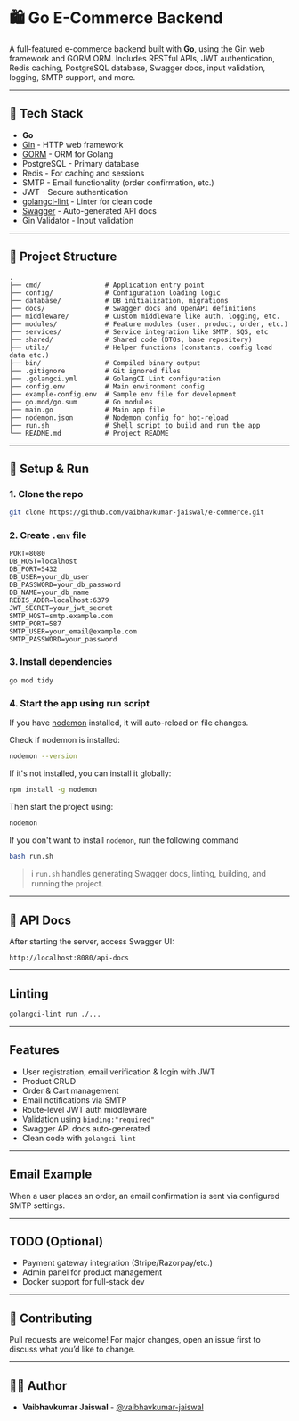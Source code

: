 # 🛍️ Go E-Commerce Backend

A full-featured e-commerce backend built with **Go**, using the Gin web framework and GORM ORM. Includes RESTful APIs, JWT authentication, Redis caching, PostgreSQL database, Swagger docs, input validation, logging, SMTP support, and more.

---

## 🚀 Tech Stack

- **Go**
- [Gin](https://github.com/gin-gonic/gin) - HTTP web framework
- [GORM](https://gorm.io/) - ORM for Golang
- PostgreSQL - Primary database
- Redis - For caching and sessions
- SMTP - Email functionality (order confirmation, etc.)
- JWT - Secure authentication
- [golangci-lint](https://golangci-lint.run/) - Linter for clean code
- [Swagger](https://swagger.io/) - Auto-generated API docs
- Gin Validator - Input validation

---

## 📂 Project Structure

```
.
├── cmd/                # Application entry point
├── config/             # Configuration loading logic
├── database/           # DB initialization, migrations
├── docs/               # Swagger docs and OpenAPI definitions
├── middleware/         # Custom middleware like auth, logging, etc.
├── modules/            # Feature modules (user, product, order, etc.)
├── services/           # Service integration like SMTP, SQS, etc
├── shared/             # Shared code (DTOs, base repository)
├── utils/              # Helper functions (constants, config load data etc.)
├── bin/                # Compiled binary output
├── .gitignore          # Git ignored files
├── .golangci.yml       # GolangCI Lint configuration
├── config.env          # Main environment config
├── example-config.env  # Sample env file for development
├── go.mod/go.sum       # Go modules
├── main.go             # Main app file
├── nodemon.json        # Nodemon config for hot-reload
├── run.sh              # Shell script to build and run the app
└── README.md           # Project README
```

---

## 🔧 Setup & Run

### 1. Clone the repo

```bash
git clone https://github.com/vaibhavkumar-jaiswal/e-commerce.git
```

### 2. Create `.env` file

```env
PORT=8080
DB_HOST=localhost
DB_PORT=5432
DB_USER=your_db_user
DB_PASSWORD=your_db_password
DB_NAME=your_db_name
REDIS_ADDR=localhost:6379
JWT_SECRET=your_jwt_secret
SMTP_HOST=smtp.example.com
SMTP_PORT=587
SMTP_USER=your_email@example.com
SMTP_PASSWORD=your_password
```

### 3. Install dependencies

```bash
go mod tidy
```

### 4. Start the app using run script

If you have [nodemon](https://github.com/remy/nodemon) installed, it will auto-reload on file changes.

Check if nodemon is installed:

```bash
nodemon --version
```

If it's not installed, you can install it globally:

```bash
npm install -g nodemon
```

Then start the project using:

```bash
nodemon
```

If you don't want to install `nodemon`, run the following command

```bash
bash run.sh
```

> ℹ️ `run.sh` handles generating Swagger docs, linting, building, and running the project.

---

## 🧪 API Docs

After starting the server, access Swagger UI:

```
http://localhost:8080/api-docs
```

---

## Linting

```bash
golangci-lint run ./...
```

---

## Features

- User registration, email verification & login with JWT
- Product CRUD
- Order & Cart management
- Email notifications via SMTP
- Route-level JWT auth middleware
- Validation using `binding:"required"`
- Swagger API docs auto-generated
- Clean code with `golangci-lint`

---

## Email Example

When a user places an order, an email confirmation is sent via configured SMTP settings.

---

## TODO (Optional)

- Payment gateway integration (Stripe/Razorpay/etc.)
- Admin panel for product management
- Docker support for full-stack dev

---

## 🙌 Contributing

Pull requests are welcome! For major changes, open an issue first to discuss what you’d like to change.

---

## 👨‍💻 Author

- **Vaibhavkumar Jaiswal** - [@vaibhavkumar-jaiswal](https://github.com/vaibhavkumar-jaiswal)